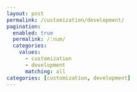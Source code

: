 ```yaml
---
layout: post
permalink: /customization/development/
pagination: 
  enabled: true
  permalink: /:num/
  categories:
    values:
      - customization
      - development
      matching: all
categories: [customization, development]
---
```


